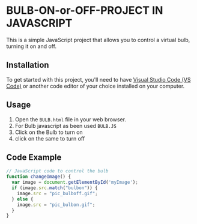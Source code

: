 # BULB-ON-or-OFF-PROJECT IN JAVASCRIPT

This is a simple JavaScript project that allows you to control a virtual bulb, turning it on and off.

## Installation

To get started with this project, you'll need to have [Visual Studio Code (VS Code)](https://code.visualstudio.com/) or another code editor of your choice installed on your computer.

## Usage

1. Open the `BULB.html` file in your web browser.
2. For Bulb javascript as been used `BULB.JS`
3. Click on the Bulb to turn on
4. click on the same to turn off

## Code Example

```javascript
// JavaScript code to control the bulb
function changeImage() {
  var image = document.getElementById('myImage');
  if (image.src.match("bulbon")) {
    image.src = "pic_bulboff.gif";
  } else {
    image.src = "pic_bulbon.gif";
  }
}
